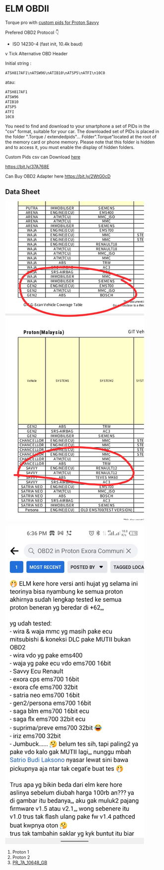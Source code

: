 # ELM OBDII
Torque pro with [custom pids for Proton Savvy](Proton%20Savvy.csv)

Prefered OBD2 Protocol 👇
- ISO 14230-4 (fast init, 10.4k baud)

v Tick Alternative OBD Header 

Initial string :
```
ATSH817AF1\nATSW96\nATIB10\nATSP5\nATFI\n10C0
```
atau:
```
ATSH817AF1
ATSW96
ATIB10
ATSP5
ATFI
10C0
```


You need to find and download to your smartphone a set of PIDs in the "csv" format, suitable for your car. The downloaded set of PIDs is placed in the folder ".Torque / extendedpids"... Folder".Torque"located at the root of the memory card or phone memory. Please note that this folder is hidden and to access it, you must enable the display of hidden folders.

Custom Pids csv can Download [here](Proton%20Savvy.csv)

https://bit.ly/37A768E

Can Buy OBD2 Adapter here 
https://bit.ly/2WtG0cD

## Data Sheet

![Data Sheet](protondatasheet.jpeg "Data Sheet")

![Supported](protonsupported.jpeg "Supported")

1. Proton 1
2. Proton 2
3. [PR_7A_10648_GB](PR_7A_10648_GB.csv)